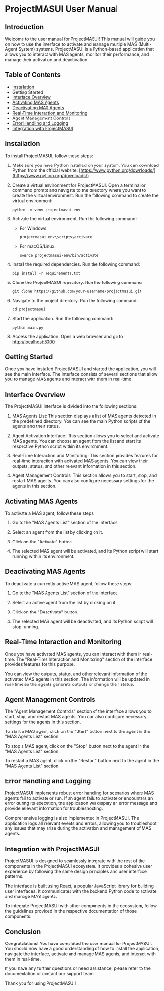 # ProjectMASUI User Manual

## Introduction

Welcome to the user manual for ProjectMASUI! This manual will guide you on how to use the interface to activate and manage multiple MAS (Multi-Agent System) systems. ProjectMASUI is a Python-based application that allows you to interact with MAS agents, monitor their performance, and manage their activation and deactivation.

## Table of Contents

- [Installation](#installation)
- [Getting Started](#getting-started)
- [Interface Overview](#interface-overview)
- [Activating MAS Agents](#activating-mas-agents)
- [Deactivating MAS Agents](#deactivating-mas-agents)
- [Real-Time Interaction and Monitoring](#real-time-interaction-and-monitoring)
- [Agent Management Controls](#agent-management-controls)
- [Error Handling and Logging](#error-handling-and-logging)
- [Integration with ProjectMASUI](#integration-with-projectmasui)

## Installation

To install ProjectMASUI, follow these steps:

1. Make sure you have Python installed on your system. You can download Python from the official website: [https://www.python.org/downloads/](https://www.python.org/downloads/)

2. Create a virtual environment for ProjectMASUI. Open a terminal or command prompt and navigate to the directory where you want to create the virtual environment. Run the following command to create the virtual environment:

   ```
   python -m venv projectmasui-env
   ```

3. Activate the virtual environment. Run the following command:

   - For Windows:

     ```
     projectmasui-env\Scripts\activate
     ```

   - For macOS/Linux:

     ```
     source projectmasui-env/bin/activate
     ```

4. Install the required dependencies. Run the following command:

   ```
   pip install -r requirements.txt
   ```

5. Clone the ProjectMASUI repository. Run the following command:

   ```
   git clone https://github.com/your-username/projectmasui.git
   ```

6. Navigate to the project directory. Run the following command:

   ```
   cd projectmasui
   ```

7. Start the application. Run the following command:

   ```
   python main.py
   ```

8. Access the application. Open a web browser and go to [http://localhost:5000](http://localhost:5000)

## Getting Started

Once you have installed ProjectMASUI and started the application, you will see the main interface. The interface consists of several sections that allow you to manage MAS agents and interact with them in real-time.

## Interface Overview

The ProjectMASUI interface is divided into the following sections:

1. MAS Agents List: This section displays a list of MAS agents detected in the predefined directory. You can see the main Python scripts of the agents and their status.

2. Agent Activation Interface: This section allows you to select and activate MAS agents. You can choose an agent from the list and start its respective Python script within its environment.

3. Real-Time Interaction and Monitoring: This section provides features for real-time interaction with activated MAS agents. You can view their outputs, status, and other relevant information in this section.

4. Agent Management Controls: This section allows you to start, stop, and restart MAS agents. You can also configure necessary settings for the agents in this section.

## Activating MAS Agents

To activate a MAS agent, follow these steps:

1. Go to the "MAS Agents List" section of the interface.

2. Select an agent from the list by clicking on it.

3. Click on the "Activate" button.

4. The selected MAS agent will be activated, and its Python script will start running within its environment.

## Deactivating MAS Agents

To deactivate a currently active MAS agent, follow these steps:

1. Go to the "MAS Agents List" section of the interface.

2. Select an active agent from the list by clicking on it.

3. Click on the "Deactivate" button.

4. The selected MAS agent will be deactivated, and its Python script will stop running.

## Real-Time Interaction and Monitoring

Once you have activated MAS agents, you can interact with them in real-time. The "Real-Time Interaction and Monitoring" section of the interface provides features for this purpose.

You can view the outputs, status, and other relevant information of the activated MAS agents in this section. The information will be updated in real-time as the agents generate outputs or change their status.

## Agent Management Controls

The "Agent Management Controls" section of the interface allows you to start, stop, and restart MAS agents. You can also configure necessary settings for the agents in this section.

To start a MAS agent, click on the "Start" button next to the agent in the "MAS Agents List" section.

To stop a MAS agent, click on the "Stop" button next to the agent in the "MAS Agents List" section.

To restart a MAS agent, click on the "Restart" button next to the agent in the "MAS Agents List" section.

## Error Handling and Logging

ProjectMASUI implements robust error handling for scenarios where MAS agents fail to activate or run. If an agent fails to activate or encounters an error during its execution, the application will display an error message and provide relevant information for troubleshooting.

Comprehensive logging is also implemented in ProjectMASUI. The application logs all relevant events and errors, allowing you to troubleshoot any issues that may arise during the activation and management of MAS agents.

## Integration with ProjectMASUI

ProjectMASUI is designed to seamlessly integrate with the rest of the components in the ProjectMASUI ecosystem. It provides a cohesive user experience by following the same design principles and user interface patterns.

The interface is built using React, a popular JavaScript library for building user interfaces. It communicates with the backend Python code to activate and manage MAS agents.

To integrate ProjectMASUI with other components in the ecosystem, follow the guidelines provided in the respective documentation of those components.

## Conclusion

Congratulations! You have completed the user manual for ProjectMASUI. You should now have a good understanding of how to install the application, navigate the interface, activate and manage MAS agents, and interact with them in real-time.

If you have any further questions or need assistance, please refer to the documentation or contact our support team.

Thank you for using ProjectMASUI!